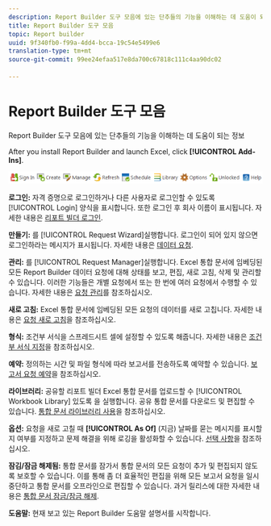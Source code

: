 ```yaml
---
description: Report Builder 도구 모음에 있는 단추들의 기능을 이해하는 데 도움이 되는 정보
title: Report Builder 도구 모음
topic: Report builder
uuid: 9f340fb0-f99a-4dd4-bcca-19c54e5499e6
translation-type: tm+mt
source-git-commit: 99ee24efaa517e8da700c67818c111c4aa90dc02

---
```



# Report Builder 도구 모음

Report Builder 도구 모음에 있는 단추들의 기능을 이해하는 데 도움이 되는 정보

After you install Report Builder and launch Excel, click **[!UICONTROL Add-Ins]**.

![](assets/report_builder_toolbar.png)

**로그인:** 자격 증명으로 로그인하거나 다른 사용자로 로그인할 수 있도록 [!UICONTROL Login] 양식을 표시합니다. 또한 로그인 후 회사 이름이 표시됩니다. 자세한 내용은 [리포트 빌더 로그인](/help/analyze/report-builder/setup/t-loggin-in-to-reportbuilder.md).

**만들기:** 를 [!UICONTROL Request Wizard]실행합니다. 로그인이 되어 있지 않으면 로그인하라는 메시지가 표시됩니다. 자세한 내용은 [데이터 요청](/help/analyze/report-builder/data-requests/data-requests.md).

**관리:** 를 [!UICONTROL Request Manager]실행합니다. Excel 통합 문서에 임베딩된 모든 Report Builder 데이터 요청에 대해 상태를 보고, 편집, 새로 고침, 삭제 및 관리할 수 있습니다. 이러한 기능들은 개별 요청에서 또는 한 번에 여러 요청에서 수행할 수 있습니다. 자세한 내용은 [요청 관리](/help/analyze/report-builder/manage-requests/r-arb-manage-requests.md)를 참조하십시오.

**새로 고침:** Excel 통합 문서에 임베딩된 모든 요청의 데이터를 새로 고칩니다. 자세한 내용은 [요청 새로 고침](/help/analyze/report-builder/manage-requests/t-refresh-a-request.md)을 참조하십시오.

**형식:** 조건부 서식을 스프레드시트 셀에 설정할 수 있도록 해줍니다. 자세한 내용은 [조건부 서식 지정](/help/analyze/report-builder/manage-requests/specify-conditional-formatting.md)을 참조하십시오.

**예약:** 정의하는 시간 및 파일 형식에 따라 보고서를 전송하도록 예약할 수 있습니다. [보고서 요청 예약](/help/analyze/report-builder/schedule-report-requests.md)을 참조하십시오.

**라이브러리:** 공유할 리포트 빌더 Excel 통합 문서를 업로드할 수 [!UICONTROL Workbook Library] 있도록 을 실행합니다. 공유 통합 문서를 다운로드 및 편집할 수 있습니다. [통합 문서 라이브러리 사용](/help/analyze/report-builder/workbook-library/t-upload-a-workbook.md)을 참조하십시오.

**옵션:** 요청을 새로 고칠 때 **[!UICONTROL As Of]** (지금) 날짜를 묻는 메시지를 표시할지 여부를 지정하고 문제 해결을 위해 로깅을 활성화할 수 있습니다. [선택 사항](/help/analyze/report-builder/options.md)을 참조하십시오.

**잠김/잠금 해제됨:** 통합 문서를 잠가서 통합 문서의 모든 요청이 추가 및 편집되지 않도록 보호할 수 있습니다. 이를 통해 좀 더 효율적인 편집을 위해 모든 보고서 요청을 일시 중단하고 통합 문서를 오프라인으로 편집할 수 있습니다. 과거 릴리스에 대한 자세한 내용은 [통합 문서 잠금/잠금 해제](/help/analyze/report-builder/workbook-library/protect-wb.md).

**도움말:** 현재 보고 있는 Report Builder 도움말 설명서를 시작합니다.
